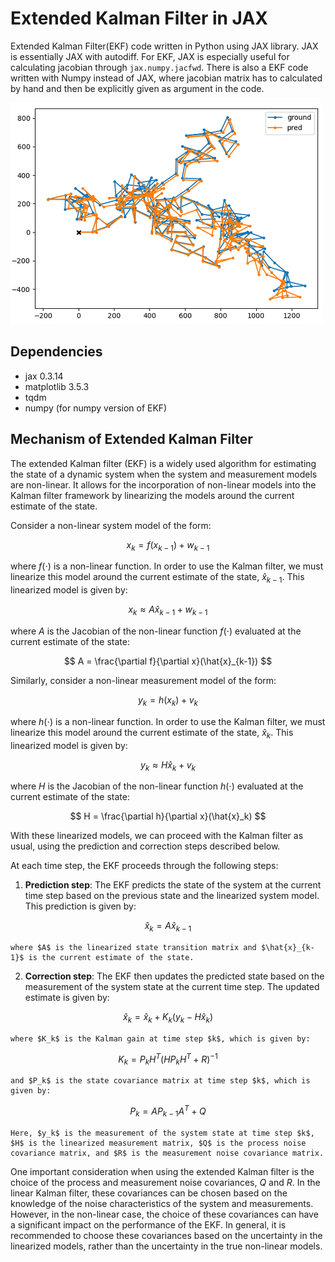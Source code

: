 # Extended Kalman Filter in JAX
Extended Kalman Filter(EKF) code written in Python using JAX library. JAX is essentially JAX with autodiff. For EKF, JAX is especially useful for calculating jacobian through `jax.numpy.jacfwd`. There is also a EKF code written with Numpy instead of JAX, where jacobian matrix has to calculated by hand and then be explicitly given as argument in the code.

![](README_asset/track.PNG)

## Dependencies
- jax 0.3.14
- matplotlib 3.5.3
- tqdm
- numpy (for numpy version of EKF)
## Mechanism of Extended Kalman Filter
The extended Kalman filter (EKF) is a widely used algorithm for estimating the state of a dynamic system when the system and measurement models are non-linear. It allows for the incorporation of non-linear models into the Kalman filter framework by linearizing the models around the current estimate of the state.

Consider a non-linear system model of the form:

$$ x_k = f(x_{k-1}) + w_{k-1} $$

where $f(\cdot)$ is a non-linear function. In order to use the Kalman filter, we must linearize this model around the current estimate of the state, $\hat{x}_{k-1}$. This linearized model is given by:

$$ x_k \approx A\hat{x}_{k-1} + w_{k-1} $$

where $A$ is the Jacobian of the non-linear function $f(\cdot)$ evaluated at the current estimate of the state:

$$ A = \frac{\partial f}{\partial x}(\hat{x}_{k-1}) $$

Similarly, consider a non-linear measurement model of the form:

$$ y_k = h(x_k) + v_k $$

where $h(\cdot)$ is a non-linear function. In order to use the Kalman filter, we must linearize this model around the current estimate of the state, $\hat{x}_k$. This linearized model is given by:

$$ y_k \approx H\hat{x}_k + v_k $$

where $H$ is the Jacobian of the non-linear function $h(\cdot)$ evaluated at the current estimate of the state:

$$ H = \frac{\partial h}{\partial x}(\hat{x}_k) $$

With these linearized models, we can proceed with the Kalman filter as usual, using the prediction and correction steps described below.

At each time step, the EKF proceeds through the following steps:

1. **Prediction step**: The EKF predicts the state of the system at the current time step based on the previous state and the linearized system model. This prediction is given by:

$$ \hat{x}_k = A\hat{x}_{k-1} $$

    where $A$ is the linearized state transition matrix and $\hat{x}_{k-1}$ is the current estimate of the state.

2. **Correction step**: The EKF then updates the predicted state based on the measurement of the system state at the current time step. The updated estimate is given by:

$$ \hat{x}_k = \hat{x}_k + K_k(y_k - H\hat{x}_k) $$

    where $K_k$ is the Kalman gain at time step $k$, which is given by:

$$ K_k = P_kH^T(HP_kH^T + R)^{-1} $$

    and $P_k$ is the state covariance matrix at time step $k$, which is given by:

$$ P_k = AP_{k-1}A^T + Q $$

    Here, $y_k$ is the measurement of the system state at time step $k$, $H$ is the linearized measurement matrix, $Q$ is the process noise covariance matrix, and $R$ is the measurement noise covariance matrix.

One important consideration when using the extended Kalman filter is the choice of the process and measurement noise covariances, $Q$ and $R$. In the linear Kalman filter, these covariances can be chosen based on the knowledge of the noise characteristics of the system and measurements. However, in the non-linear case, the choice of these covariances can have a significant impact on the performance of the EKF. In general, it is recommended to choose these covariances based on the uncertainty in the linearized models, rather than the uncertainty in the true non-linear models.
